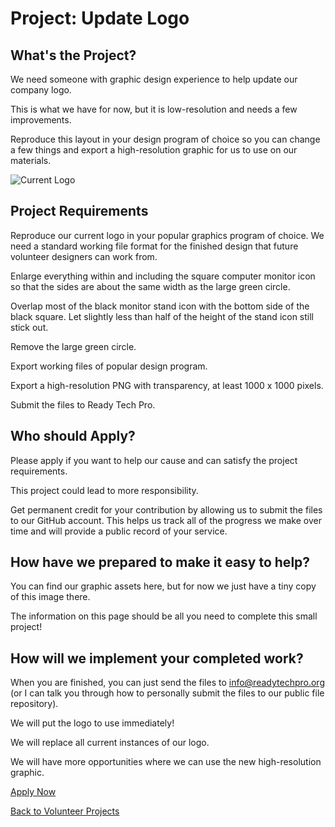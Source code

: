 # Project: Update Logo

## What's the Project?
We need someone with graphic design experience to help update our company logo.

This is what we have for now, but it is low-resolution and needs a few improvements. 

Reproduce this layout in your design program of choice so you can change a few things and export a high-resolution graphic for us to use on our materials. 

![Current Logo](https://lh5.googleusercontent.com/nr_mRkNBjQi5WnPqxp3tcQzYReim9N7fexC3NqFy-5rsTq7pYJX4Wn58tXvMzE-djJjmjARohMNE4EkQvpV4XM1cSXw_h9rR-1rsJRgoT-GbFYqN6Q=w1280)

## Project Requirements
Reproduce our current logo in your popular graphics program of choice. We need a standard working file format for the finished design that future volunteer designers can work from. 

Enlarge everything within and including the square computer monitor icon so that the sides are about the same width as the large green circle. 

Overlap most of the black monitor stand icon with the bottom side of the black square. Let slightly less than half of the height of the stand icon still stick out.

Remove the large green circle.

Export working files of popular design program. 

Export a high-resolution PNG with transparency, at least 1000 x 1000 pixels.

Submit the files to Ready Tech Pro.

## Who should Apply?
Please apply if you want to help our cause and can satisfy the project requirements. 

This project could lead to more responsibility.

Get permanent credit for your contribution by allowing us to submit the files to our GitHub account. This helps us track all of the progress we make over time and will provide a public record of your service. 

## How have we prepared to make it easy to help? 
You can find our graphic assets here, but for now we just have a tiny copy of this image there. 

The information on this page should be all you need to complete this small project! 

## How will we implement your completed work?
When you are finished, you can just send the files to info@readytechpro.org (or I can talk you through how to personally submit the files to our public file repository). 

We will put the logo to use immediately! 

We will replace all current instances of our logo.

We will have more opportunities where we can use the new high-resolution graphic.

[Apply Now](https://www.readytechpro.org/project-application)

[Back to Volunteer Projects](https://www.readytechpro.org/volunteer-projects)